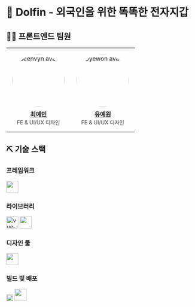 # 🌟 Dolfin - 외국인을 위한 똑똑한 전자지갑

## 👨‍💻 프론트엔드 팀원

<table>
  <tr>
    <td align="center" width="50%" style="padding:16px;">
      <a href="https://github.com/beenvyn">
        <img src="https://github.com/beenvyn.png?size=220"
             width="140" alt="beenvyn avatar"
             style="border-radius:50%; display:block;"/>
        <div style="font-size:16px; font-weight:700; margin-top:8px;">최예빈</div>
      </a>
      <div style="font-size:14px; opacity:.8;">FE & UI/UX 디자인</div>
    </td>
    <td align="center" width="50%" style="padding:16px;">
      <a href="https://github.com/Uyewon">
        <img src="https://github.com/Uyewon.png?size=220"
             width="140" alt="Uyewon avatar"
             style="border-radius:50%; display:block;"/>
        <div style="font-size:16px; font-weight:700; margin-top:8px;">유예원</div>
      </a>
      <div style="font-size:14px; opacity:.8;">FE & UI/UX 디자인</div>
    </td>
  </tr>
</table>


## ⛏️ 기술 스택
### 프레임워크
<p align="left">
  <img src="https://skillicons.dev/icons?i=vue,tailwind" height="32" />
</p>

### 라이브러리
<p align="left">
  <img src="https://github.com/user-attachments/assets/174cad05-9896-42e8-b16a-4ecda0444deb"
       height="32" alt="vue-i18n"/>
  <img src="https://go-skill-icons.vercel.app/api/icons?i=pinia,chartjs" height="32" />
</p>

### 디자인 툴
<p align="left">
  <img src="https://skillicons.dev/icons?i=figma" height="32" />
</p>

### 빌드 빛 배포
<p align="left">
   <img src="https://raw.githubusercontent.com/webmaxru/progressive-web-apps-logo/master/pwalogo.svg"
     height="18"/>
  <img src="https://skillicons.dev/icons?i=vite,vercel,pwa" height="32" />
</p>



